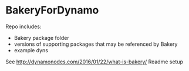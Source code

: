 # BakeryForDynamo

Repo includes:
- Bakery package folder
- versions of supporting packages that may be referenced by Bakery
- example dyns


See http://dynamonodes.com/2016/01/22/what-is-bakery/ 
Readme setup
